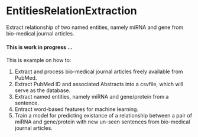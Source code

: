 # EntitiesRelationExtraction
Extract relationship of two named entities, namely miRNA and gene from bio-medical journal articles. 

#### This is work in progress ...

This is example on how to:
1. Extract and process bio-medical journal articles freely available from PubMed.
2. Extract PubMed ID and associated Abstracts into a csvfile, which will serve as the database.
3. Extract named entities, namely miRNA and gene/protein from a sentence.
4. Entract word-based features for machine learning.
5. Train a model for predicting existance of a relationship between a pair of miRNA and gene/protein with new un-seen sentences from bio-medical journal articles. 



